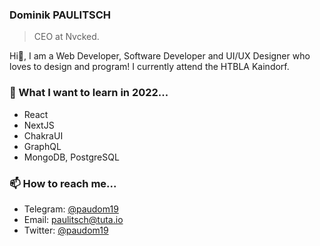 ### Dominik PAULITSCH

> CEO at Nvcked.

Hi👋, I am a Web Developer, Software Developer and UI/UX Designer who loves to design and program! I currently attend the HTBLA Kaindorf.

### 🌱 What I want to learn in 2022...

- React
- NextJS
- ChakraUI
- GraphQL
- MongoDB, PostgreSQL

### 📫 How to reach me...

- Telegram: [@paudom19](https://t.me/paudom19)
- Email: [paulitsch@tuta.io](mailto:paulitsch@tuta.io)
- Twitter: [@paudom19](https://twitter.com/paudom19)
